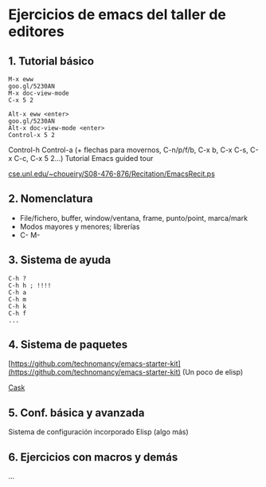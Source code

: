 # Ejercicios de emacs del taller de editores

## 1. Tutorial básico

```
M-x eww
goo.gl/5230AN
M-x doc-view-mode
C-x 5 2
```

```
Alt-x eww <enter>
goo.gl/5230AN
Alt-x doc-view-mode <enter>
Control-x 5 2
```


Control-h Control-a
(+ flechas para movernos, C-n/p/f/b, C-x b, C-x C-s, C-x C-c, C-x 5 2...)
Tutorial
Emacs guided tour

[cse.unl.edu/~choueiry/S08-476-876/Recitation/EmacsRecit.ps](cse.unl.edu/~choueiry/S08-476-876/Recitation/EmacsRecit.ps)


## 2. Nomenclatura

- File/fichero, buffer, window/ventana, frame, punto/point, marca/mark
- Modos mayores y menores; librerías
- C- M-

## 3. Sistema de ayuda

```
C-h ?
C-h h ; !!!!
C-h a
C-h m
C-h k
C-h f
...
```

## 4. Sistema de paquetes

[https://github.com/technomancy/emacs-starter-kit](https://github.com/technomancy/emacs-starter-kit)
(Un poco de elisp)

[Cask](https://github.com/cask/cask)

## 5. Conf. básica y avanzada

Sistema de configuración incorporado
Elisp (algo más)

## 6. Ejercicios con macros y demás

...

